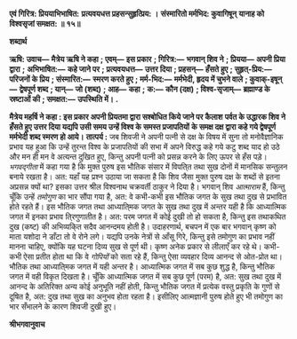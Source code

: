 **एवं गिरित्र: प्रिययाभिभाषित:** **प्रत्यवयधत्त प्रहसन्सुहृत्प्रिय: ।** **संस्मारितो मर्मभिद: कुवागिषून्** **यानाह को विश्वसृजां समक्षत: ॥ १५॥** 

**शब्दार्थ** 

**ऋषि: उवाच—** **मैत्रेय ऋषि ने कहा** **; एवम्—** **इस प्रकार** **; गिरित्र:—** **भगवान् शिव ने** **; प्रियया—** **अपनी प्रिया द्वारा** **;** **अभिभाषित:—** **कहे जाने पर** **; प्रत्यवयधत्त—** **उत्तर दिया** **; प्रहसन्—** **हँसते हुए** **; सुहृत्-प्रिय:—** **परिजनों के प्रिय** **; संस्मारित:—** **स्मरण करते हुए** **; मर्म-भिद:—** **मर्मभेदी, हृदय में चुभने वाले** **; कुवाक्-इषून्—** **द्वेषपूर्ण शब्द** **; यान्—** **जो (शब्द)** **; आह—** **कहा** **;** **क:—** **कौन (दक्ष)** **; विश्व-सृजाम्—** **ब्रह्माण्ड के स्रष्टाओं की** **; समक्षत:—** **उपस्थिति में।** **.** 

**मैत्रेय महर्षि ने कहा : इस प्रकार अपनी प्रियतमा द्वारा सश्बोधित किये जाने पर कैलाश** **पर्वत के उद्धारक शिव ने हँसते हुए उत्तर दिया यद्यपि उसी समय उन्हें विश्व के समस्त प्रजापतियों** **के समक्ष दक्ष द्वारा कहे गये द्वेषपूर्ण मर्मभेदी शब्द स्मरण हो आये।** **तात्पर्य :** जब शिवजी ने अपनी पत्नी से दक्ष के विषय में सुना तो मनोवैज्ञानिक प्रभाव यह हुआ कि उन्हें तुरन्त विश्व के प्रजापतियों की सभा में अपने विरुद्ध कहे गये कटु शब्द याद हो उठे और मन ही मन वे अत्यन्त दुखित हुए, किन्तु अपनी पत्नी को प्रसन्न करने के लिए ऊपर से हँस पड़े। *भगवद्गीता* में कहा गया है कि मुक्त पुरुष इस भौतिक संसार में विपति्त तथा सुख दोनों में मानसिक सन्तुलन बनाये रखता है। अत: यहाँ यह प्रश्न उठाया जा सकता है कि शिव जैसा मुक्त पुरुष दक्ष के शब्दों से इतना अप्रसन्न क्यों था? इसका उत्तर श्रील विश्वनाथ चक्रवर्ती ठाकुर ने दिया है। भगवान् शिव *आत्माराम* हैं, किन्तु चूँकि उन्हें *तमोगुण* का भार सौंपा गया है, अत: वे कभी-कभी इस भौतिक जगत के सुख तथा दुख से प्रभावित होते रहते हैं। इस भौतिक जगत तथा आध्याति्मक जगत के सुख तथा दुख में अन्तर यही है कि आध्यात्मिक जगत में इनका प्रभाव ति्रगुणातीत है। अत: परम जगत में कोई दुखी तो हो सकता है, किन्तु इस तथाकथित दुख (कष्ट) की अभिव्यकि्त सदैव आनन्दमय होती है। उदाहरणार्थ, बचपन में एक बार भगवान् कृष्ण को माता यशोदा ने डाँटा तो वे रोने लगे। यद्यपि उनके नेत्रों से आँसू गिरे, किन्तु इसे तमोगुण का प्रभाव नहीं मानना चाहिए, क्योंकि यह घटना दिव्य सुख से पूर्ण थी। कृष्ण अनेक प्रकार से लीलाएँ कर रहे थे। कभी-कभी ऐसा प्रतीत होता था कि वे *गोपियों*  को सता रहे हैं, किन्तु ऐसा व्यवहार दिव्य आनन्द से ओत-प्रोत था। भौतिक तथा आध्याति्मक जगत में यही अन्तर है। आध्यात्मिक जगत में सब कुछ शुद्ध है, किन्तु भौतिक जगत में वही विकृत दिखता है। चूँकि आध्यात्मिक जगत में सब कुछ पूर्ण (परम) है, अत: सुख तथा दुख में आनन्द के अतिरिक्त अन्य कोई अनुभूति नहीं होती, किन्तु भौतिक जगत में प्रत्येक वस्तु प्रकृति के गुणों से दूषित है, अत: दुख तथा सुख का अनुभव होता रहता है। इसीलिए आत्मज्ञानी पुरुष होते हुए भी तमोगुण का भार सँभालने के कारण शिवजी दुखी हुए।  

**श्रीभगवानुवाच** 